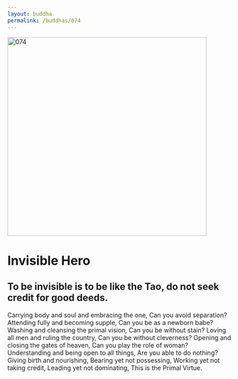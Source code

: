 ```yaml
---
layout: buddha
permalink: /buddhas/074
---
```


<div class="uk-text-center">
<img src="{{"/assets/img/buddhas/buddha-074.jpg" | relative_url}}" alt="074"  width="448" height="448"></div>

# Invisible Hero

## To be invisible is to be like the Tao, do not seek credit for good deeds.



Carrying body and soul and embracing the one,
Can you avoid separation?
Attending fully and becoming supple,
Can you be as a newborn babe?
Washing and cleansing the primal vision,
Can you be without stain?
Loving all men and ruling the country,
Can you be without cleverness?
Opening and closing the gates of heaven,
Can you play the role of woman?
Understanding and being open to all things,
Are you able to do nothing?
Giving birth and nourishing,
Bearing yet not possessing,
Working yet not taking credit,
Leading yet not dominating,
This is the Primal Virtue.

